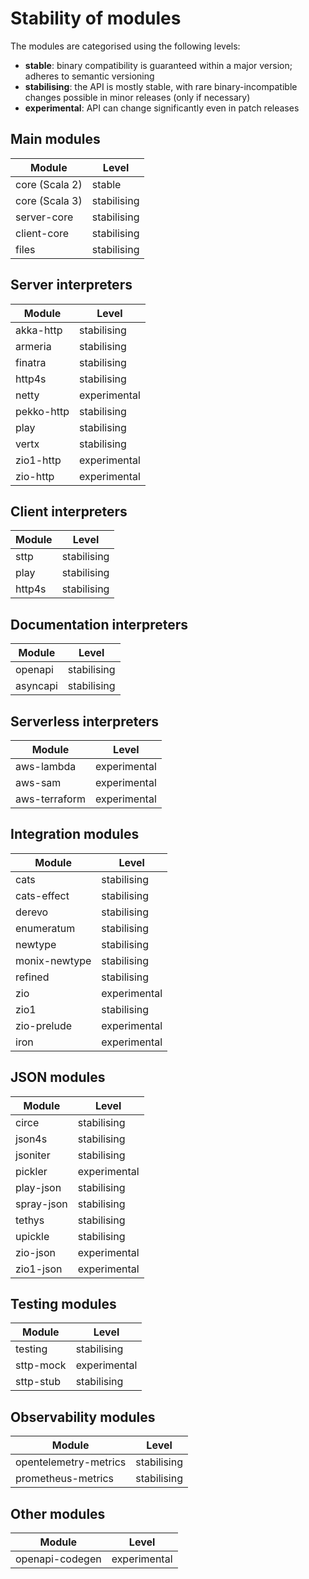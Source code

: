 # Stability of modules

The modules are categorised using the following levels:

- **stable**: binary compatibility is guaranteed within a major version; adheres to semantic versioning
- **stabilising**: the API is mostly stable, with rare binary-incompatible changes possible in minor releases (only if necessary)
- **experimental**: API can change significantly even in patch releases

## Main modules

| Module         | Level       |
| -------------- | ----------- |
| core (Scala 2) | stable      |
| core (Scala 3) | stabilising |
| server-core    | stabilising |
| client-core    | stabilising |
| files          | stabilising |

## Server interpreters

| Module     | Level        |
| ---------- | ------------ |
| akka-http  | stabilising  |
| armeria    | stabilising  |
| finatra    | stabilising  |
| http4s     | stabilising  |
| netty      | experimental |
| pekko-http | stabilising  |
| play       | stabilising  |
| vertx      | stabilising  |
| zio1-http  | experimental |
| zio-http   | experimental |

## Client interpreters

| Module | Level       |
| ------ | ----------- |
| sttp   | stabilising |
| play   | stabilising |
| http4s | stabilising |

## Documentation interpreters

| Module   | Level       |
| -------- | ----------- |
| openapi  | stabilising |
| asyncapi | stabilising |

## Serverless interpreters

| Module        | Level        |
| ------------- | ------------ |
| aws-lambda    | experimental |
| aws-sam       | experimental |
| aws-terraform | experimental |

## Integration modules

| Module        | Level        |
| ------------- | ------------ |
| cats          | stabilising  |
| cats-effect   | stabilising  |
| derevo        | stabilising  |
| enumeratum    | stabilising  |
| newtype       | stabilising  |
| monix-newtype | stabilising  |
| refined       | stabilising  |
| zio           | experimental |
| zio1          | stabilising  |
| zio-prelude   | experimental |
| iron          | experimental |

## JSON modules

| Module     | Level        |
| ---------- | ------------ |
| circe      | stabilising  |
| json4s     | stabilising  |
| jsoniter   | stabilising  |
| pickler    | experimental |
| play-json  | stabilising  |
| spray-json | stabilising  |
| tethys     | stabilising  |
| upickle    | stabilising  |
| zio-json   | experimental |
| zio1-json  | experimental |

## Testing modules

| Module    | Level        |
| --------- | ------------ |
| testing   | stabilising  |
| sttp-mock | experimental |
| sttp-stub | stabilising  |

## Observability modules

| Module                | Level       |
| --------------------- | ----------- |
| opentelemetry-metrics | stabilising |
| prometheus-metrics    | stabilising |

## Other modules

| Module          | Level        |
| --------------- | ------------ |
| openapi-codegen | experimental |
